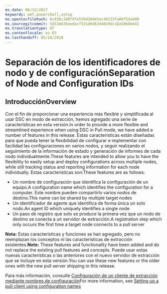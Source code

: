 ```yaml
---
ms.date: 06/12/2017
keywords: wmf,powershell,setup
ms.openlocfilehash: 6c036c2d8f97e559d20dd3ac40133fa06f5dab08
ms.sourcegitcommit: 54534635eedacf531d8d6344019dc16a50b8b441
ms.translationtype: HT
ms.contentlocale: es-ES
ms.lasthandoff: 05/16/2018
---
```

# <a name="separation-of-node-and-configuration-ids"></a><span data-ttu-id="9fc59-102">Separación de los identificadores de nodo y de configuración</span><span class="sxs-lookup"><span data-stu-id="9fc59-102">Separation of Node and Configuration IDs</span></span>

## <a name="overview"></a><span data-ttu-id="9fc59-103">Introducción</span><span class="sxs-lookup"><span data-stu-id="9fc59-103">Overview</span></span>

<span data-ttu-id="9fc59-104">Con el fin de proporcionar una experiencia más flexible y simplificada al usar DSC en modo de extracción, hemos agregado una serie de características en esta versión.</span><span class="sxs-lookup"><span data-stu-id="9fc59-104">In order to provide a more flexible and streamlined experience when using DSC in Pull mode, we have added a number of features in this release.</span></span> <span data-ttu-id="9fc59-105">Estas características están diseñadas para que pueda tener la flexibilidad de configurar e implementar con facilidad las configuraciones en varios nodos, y seguir realizando el seguimiento de la información de estado y generación de informes de cada nodo individualmente.</span><span class="sxs-lookup"><span data-stu-id="9fc59-105">These features are intended to allow you to have the flexibility to easily setup and deploy configurations across multiple nodes, while still tracking status and reporting information for each node individually.</span></span>
<span data-ttu-id="9fc59-106">Estas características son:</span><span class="sxs-lookup"><span data-stu-id="9fc59-106">These features are as follows:</span></span>

* <span data-ttu-id="9fc59-107">Un nombre de configuración que identifica la configuración de un equipo.</span><span class="sxs-lookup"><span data-stu-id="9fc59-107">A configuration name which identifies the configuration for a computer.</span></span> <span data-ttu-id="9fc59-108">Este nombre pueden compartirlo varios nodos de destino.</span><span class="sxs-lookup"><span data-stu-id="9fc59-108">This name can be shared by multiple target nodes</span></span>
* <span data-ttu-id="9fc59-109">Un identificador de agente que identifica de forma única un solo nodo.</span><span class="sxs-lookup"><span data-stu-id="9fc59-109">An agent ID which uniquely identifies a single node</span></span>
* <span data-ttu-id="9fc59-110">Un paso de registro que solo se produce la primera vez que un nodo de destino se conecta a un servidor de extracción.</span><span class="sxs-lookup"><span data-stu-id="9fc59-110">A registration step which only occurs the first time a target node connects to a pull server</span></span>

<span data-ttu-id="9fc59-111">**Nota:** Estas características y funciones se han agregado, pero no reemplazan los conceptos ni las características de extracción existentes.</span><span class="sxs-lookup"><span data-stu-id="9fc59-111">**Note:** These features and functionality have been added and do not replace the existing pull features and concepts.</span></span> <span data-ttu-id="9fc59-112">Puede usar estas nuevas características o las anteriores con el nuevo servidor de extracción que se incluye en esta versión.</span><span class="sxs-lookup"><span data-stu-id="9fc59-112">You can use these new features or the older ones with the new pull server shipping in this release.</span></span>

<span data-ttu-id="9fc59-113">Para más información, consulte [Configuración de un cliente de extracción mediante nombres de configuración](https://msdn.microsoft.com/powershell/dsc/pullclientconfignames)</span><span class="sxs-lookup"><span data-stu-id="9fc59-113">For more information, see [Setting up a pull client using configuration names](https://msdn.microsoft.com/powershell/dsc/pullclientconfignames)</span></span>
